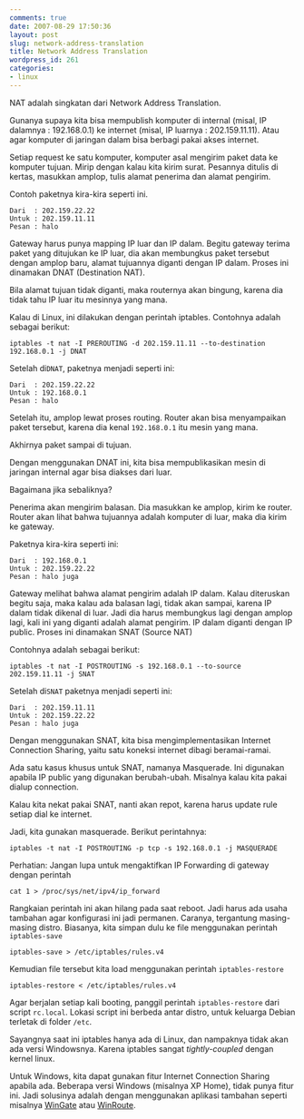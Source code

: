 ```yaml
---
comments: true
date: 2007-08-29 17:50:36
layout: post
slug: network-address-translation
title: Network Address Translation
wordpress_id: 261
categories:
- linux
---
```


NAT adalah singkatan dari Network Address Translation. 

Gunanya supaya kita bisa mempublish komputer di internal (misal, IP dalamnya : 192.168.0.1) 
ke internet (misal, IP luarnya : 202.159.11.11). 
Atau agar komputer di jaringan dalam bisa berbagi pakai akses internet.

Setiap request ke satu komputer, komputer asal mengirim paket data ke komputer tujuan. 
Mirip dengan kalau kita kirim surat. Pesannya ditulis di kertas, masukkan amplop, 
tulis alamat penerima dan alamat pengirim.

Contoh paketnya kira-kira seperti ini. 

    
```
Dari  : 202.159.22.22
Untuk : 202.159.11.11
Pesan : halo
```

Gateway harus punya mapping IP luar dan IP dalam. 
Begitu gateway terima paket yang ditujukan ke IP luar, 
dia akan membungkus paket tersebut dengan amplop baru, alamat tujuannya diganti dengan IP dalam. 
Proses ini dinamakan DNAT (Destination NAT). 

Bila alamat tujuan tidak diganti, maka routernya akan bingung, karena dia tidak tahu IP luar itu mesinnya yang mana.

Kalau di Linux, ini dilakukan dengan perintah iptables. 
Contohnya adalah sebagai berikut: 

```
iptables -t nat -I PREROUTING -d 202.159.11.11 --to-destination 192.168.0.1 -j DNAT
```

Setelah di`DNAT`, paketnya menjadi seperti ini: 


```
Dari  : 202.159.22.22
Untuk : 192.168.0.1
Pesan : halo
```



Setelah itu, amplop lewat proses routing. Router akan bisa menyampaikan paket tersebut, 
karena dia kenal `192.168.0.1` itu mesin yang mana.

Akhirnya paket sampai di tujuan. 

Dengan menggunakan DNAT ini, kita bisa mempublikasikan mesin di jaringan internal agar bisa diakses dari luar.

Bagaimana jika sebaliknya?

Penerima akan mengirim balasan. Dia masukkan ke amplop, kirim ke router. 
Router akan lihat bahwa tujuannya adalah komputer di luar, maka dia kirim ke gateway. 

Paketnya kira-kira seperti ini: 


    
```
Dari  : 192.168.0.1
Untuk : 202.159.22.22
Pesan : halo juga
```



Gateway melihat bahwa alamat pengirim adalah IP dalam. 
Kalau diteruskan begitu saja, maka kalau ada balasan lagi, tidak akan sampai, 
karena IP dalam tidak dikenal di luar.
Jadi dia harus membungkus lagi dengan amplop lagi, kali ini yang diganti adalah alamat pengirim.
IP dalam diganti dengan IP public.
Proses ini dinamakan SNAT (Source NAT)

Contohnya adalah sebagai berikut:
 
```
iptables -t nat -I POSTROUTING -s 192.168.0.1 --to-source 202.159.11.11 -j SNAT
```

Setelah di`SNAT` paketnya menjadi seperti ini: 

    
```
Dari  : 202.159.11.11
Untuk : 202.159.22.22
Pesan : halo juga
```



Dengan menggunakan SNAT, kita bisa mengimplementasikan Internet Connection Sharing, 
yaitu satu koneksi internet dibagi beramai-ramai.

Ada satu kasus khusus untuk SNAT, namanya Masquerade. 
Ini digunakan apabila IP public yang digunakan berubah-ubah. 
Misalnya kalau kita pakai dialup connection. 

Kalau kita nekat pakai SNAT, nanti akan repot, karena harus update rule setiap dial ke internet.

Jadi, kita gunakan masquerade. 
Berikut perintahnya:
 
```
iptables -t nat -I POSTROUTING -p tcp -s 192.168.0.1 -j MASQUERADE
```

Perhatian: Jangan lupa untuk mengaktifkan IP Forwarding di gateway dengan perintah
 
```
cat 1 > /proc/sys/net/ipv4/ip_forward
```

Rangkaian perintah ini akan hilang pada saat reboot. 
Jadi harus ada usaha tambahan agar konfigurasi ini jadi permanen. 
Caranya, tergantung masing-masing distro. Biasanya, kita simpan dulu ke file menggunakan perintah `iptables-save`

```
iptables-save > /etc/iptables/rules.v4
```

Kemudian file tersebut kita load menggunakan perintah `iptables-restore`

```
iptables-restore < /etc/iptables/rules.v4
```

Agar berjalan setiap kali booting, panggil perintah `iptables-restore` dari script `rc.local`. Lokasi script ini berbeda antar distro, untuk keluarga Debian terletak di folder `/etc`.

Sayangnya saat ini iptables hanya ada di Linux, dan nampaknya tidak akan ada versi Windowsnya. Karena iptables sangat _tightly-coupled_ dengan kernel linux.

Untuk Windows, kita dapat gunakan fitur Internet Connection Sharing apabila ada. Beberapa versi Windows (misalnya XP Home), tidak punya fitur ini. Jadi solusinya adalah dengan menggunakan aplikasi tambahan seperti misalnya [WinGate](http://www.wingate.com/product-wingate.php) atau [WinRoute](http://www.kerio.com/kwf_home.html).
